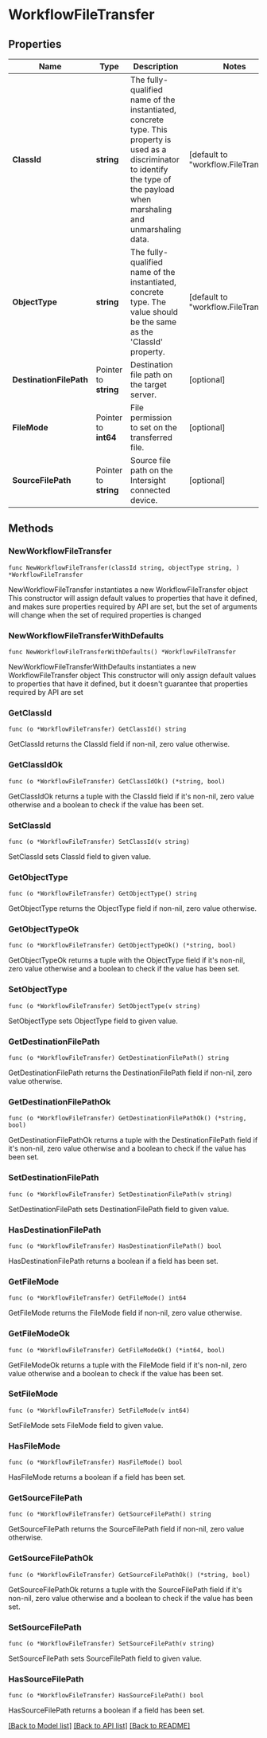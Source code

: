 # WorkflowFileTransfer

## Properties

Name | Type | Description | Notes
------------ | ------------- | ------------- | -------------
**ClassId** | **string** | The fully-qualified name of the instantiated, concrete type. This property is used as a discriminator to identify the type of the payload when marshaling and unmarshaling data. | [default to "workflow.FileTransfer"]
**ObjectType** | **string** | The fully-qualified name of the instantiated, concrete type. The value should be the same as the &#39;ClassId&#39; property. | [default to "workflow.FileTransfer"]
**DestinationFilePath** | Pointer to **string** | Destination file path on the target server. | [optional] 
**FileMode** | Pointer to **int64** | File permission to set on the transferred file. | [optional] 
**SourceFilePath** | Pointer to **string** | Source file path on the Intersight connected device. | [optional] 

## Methods

### NewWorkflowFileTransfer

`func NewWorkflowFileTransfer(classId string, objectType string, ) *WorkflowFileTransfer`

NewWorkflowFileTransfer instantiates a new WorkflowFileTransfer object
This constructor will assign default values to properties that have it defined,
and makes sure properties required by API are set, but the set of arguments
will change when the set of required properties is changed

### NewWorkflowFileTransferWithDefaults

`func NewWorkflowFileTransferWithDefaults() *WorkflowFileTransfer`

NewWorkflowFileTransferWithDefaults instantiates a new WorkflowFileTransfer object
This constructor will only assign default values to properties that have it defined,
but it doesn't guarantee that properties required by API are set

### GetClassId

`func (o *WorkflowFileTransfer) GetClassId() string`

GetClassId returns the ClassId field if non-nil, zero value otherwise.

### GetClassIdOk

`func (o *WorkflowFileTransfer) GetClassIdOk() (*string, bool)`

GetClassIdOk returns a tuple with the ClassId field if it's non-nil, zero value otherwise
and a boolean to check if the value has been set.

### SetClassId

`func (o *WorkflowFileTransfer) SetClassId(v string)`

SetClassId sets ClassId field to given value.


### GetObjectType

`func (o *WorkflowFileTransfer) GetObjectType() string`

GetObjectType returns the ObjectType field if non-nil, zero value otherwise.

### GetObjectTypeOk

`func (o *WorkflowFileTransfer) GetObjectTypeOk() (*string, bool)`

GetObjectTypeOk returns a tuple with the ObjectType field if it's non-nil, zero value otherwise
and a boolean to check if the value has been set.

### SetObjectType

`func (o *WorkflowFileTransfer) SetObjectType(v string)`

SetObjectType sets ObjectType field to given value.


### GetDestinationFilePath

`func (o *WorkflowFileTransfer) GetDestinationFilePath() string`

GetDestinationFilePath returns the DestinationFilePath field if non-nil, zero value otherwise.

### GetDestinationFilePathOk

`func (o *WorkflowFileTransfer) GetDestinationFilePathOk() (*string, bool)`

GetDestinationFilePathOk returns a tuple with the DestinationFilePath field if it's non-nil, zero value otherwise
and a boolean to check if the value has been set.

### SetDestinationFilePath

`func (o *WorkflowFileTransfer) SetDestinationFilePath(v string)`

SetDestinationFilePath sets DestinationFilePath field to given value.

### HasDestinationFilePath

`func (o *WorkflowFileTransfer) HasDestinationFilePath() bool`

HasDestinationFilePath returns a boolean if a field has been set.

### GetFileMode

`func (o *WorkflowFileTransfer) GetFileMode() int64`

GetFileMode returns the FileMode field if non-nil, zero value otherwise.

### GetFileModeOk

`func (o *WorkflowFileTransfer) GetFileModeOk() (*int64, bool)`

GetFileModeOk returns a tuple with the FileMode field if it's non-nil, zero value otherwise
and a boolean to check if the value has been set.

### SetFileMode

`func (o *WorkflowFileTransfer) SetFileMode(v int64)`

SetFileMode sets FileMode field to given value.

### HasFileMode

`func (o *WorkflowFileTransfer) HasFileMode() bool`

HasFileMode returns a boolean if a field has been set.

### GetSourceFilePath

`func (o *WorkflowFileTransfer) GetSourceFilePath() string`

GetSourceFilePath returns the SourceFilePath field if non-nil, zero value otherwise.

### GetSourceFilePathOk

`func (o *WorkflowFileTransfer) GetSourceFilePathOk() (*string, bool)`

GetSourceFilePathOk returns a tuple with the SourceFilePath field if it's non-nil, zero value otherwise
and a boolean to check if the value has been set.

### SetSourceFilePath

`func (o *WorkflowFileTransfer) SetSourceFilePath(v string)`

SetSourceFilePath sets SourceFilePath field to given value.

### HasSourceFilePath

`func (o *WorkflowFileTransfer) HasSourceFilePath() bool`

HasSourceFilePath returns a boolean if a field has been set.


[[Back to Model list]](../README.md#documentation-for-models) [[Back to API list]](../README.md#documentation-for-api-endpoints) [[Back to README]](../README.md)


